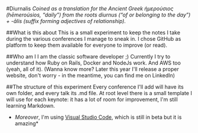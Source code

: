 #Diurnalis
*Coined as a translation for the Ancient Greek ἡμερούσιος ‎(hēmeroúsios, “daily”) from the roots diurnus ‎(“of or belonging to the day”) +‎ -ālis (suffix forming adjectives of relationship).*

##What is this about
This is a small experiment to keep the notes I take during the various conferences I manage to sneak in.
I chose GitHub as platform to keep them available for everyone to improve (or read).

##Who am I
I am the classic software developer ;)
Currently I try to understand how Ruby on Rails, Docker and NodeJs work. And AWS too (yeah, all of it).
(Wanna know more? Later this year I'll release a proper website, don't worry - in the meantime, you can find me on LinkedIn)

##The structure of this experiment
Every conference I'll add will have its own folder, and every talk its .md file.
At root level there is a small template I will use for each keynote: it has a lot of room for improvement, I'm still learning Markdown.

- *Moreover*, I'm using [Visual Studio Code](https://code.visualstudio.com/), which is still in beta but it is amazing*
